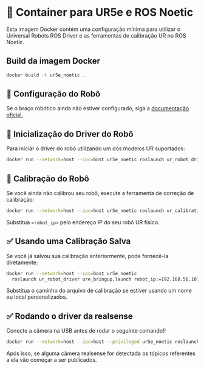 # 🐳 Container para UR5e e ROS Noetic
Esta imagem Docker contém uma configuração mínima para utilizar o Universal Robots ROS Driver e as ferramentas de calibração UR no ROS Noetic.

## Build da imagem Docker

```bash
docker build -t ur5e_noetic .
```

## 🔧 Configuração do Robô

Se o braço robótico ainda não estiver configurado, siga a [documentação oficial.](https://github.com/UniversalRobots/Universal_Robots_ROS_Driver?tab=readme-ov-file#setting-up-a-ur-robot-for-ur_robot_driver)


## 🚀 Inicialização do Driver do Robô

Para iniciar o driver do robô utilizando um dos modelos UR suportados:

```bash
docker run --network=host --ipc=host ur5e_noetic roslaunch ur_robot_driver ur5e_bringup.launch robot_ip:=192.168.56.101
```

## 🔧 Calibração do Robô

Se você ainda não calibrou seu robô, execute a ferramenta de correção de calibração:

```bash
docker run --network=host --ipc=host ur5e_noetic roslaunch ur_calibration calibration_correction.launch robot_ip:=<robot_ip> target_filename:="${HOME}/my_robot_calibration.yaml"
```

Substitua `<robot_ip>` pelo endereço IP do seu robô UR físico.


## ✅ Usando uma Calibração Salva

Se você já salvou sua calibração anteriormente, pode fornecê-la diretamente:

```bash
docker run --network=host --ipc=host ur5e_noetic
  roslaunch ur_robot_driver ure_bringup.launch robot_ip:=192.168.56.101 kinematics_config:=$(rospack find ur_calibration)/etc/ur10_example_calibration.yaml
```

Substitua o caminho do arquivo de calibração se estiver usando um nome ou local personalizados.


## ✅ Rodando o driver da realsense

Conecte a câmera na USB antes de rodar o seguinte comando!!

```bash
docker run --network=host --ipc=host --privileged ur5e_noetic roslaunch realsense2_camera rs_camera.launch
```
Após isso, se alguma câmera realsense for detectada os tópicos referentes a ela vão começar a ser publicados.